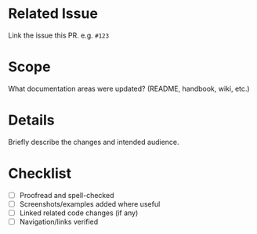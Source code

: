 <!-- Docs Pull Request Template -->
# Related Issue
Link the issue this PR. e.g. `#123`

# Scope
What documentation areas were updated? (README, handbook, wiki, etc.)

# Details
Briefly describe the changes and intended audience.

# Checklist
- [ ] Proofread and spell-checked
- [ ] Screenshots/examples added where useful
- [ ] Linked related code changes (if any)
- [ ] Navigation/links verified
